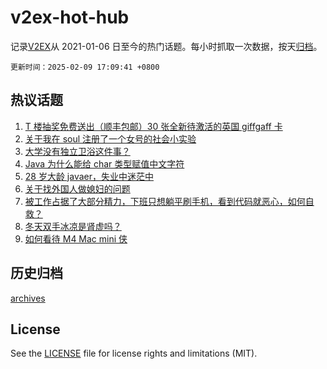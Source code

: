 # v2ex-hot-hub

 记录[V2EX](https://www.v2ex.com/)从 2021-01-06 日至今的热门话题。每小时抓取一次数据，按天[归档](archives)。

`更新时间：2025-02-09 17:09:41 +0800`

## 热议话题

1. [T 楼抽奖免费送出（顺丰包邮）30 张全新待激活的英国 giffgaff 卡](https://www.v2ex.com/t/1110043)
1. [关于我在 soul 注册了一个女号的社会小实验](https://www.v2ex.com/t/1110062)
1. [大学没有独立卫浴这件事？](https://www.v2ex.com/t/1110071)
1. [Java 为什么能给 char 类型赋值中文字符](https://www.v2ex.com/t/1110066)
1. [28 岁大龄 javaer，失业中迷茫中](https://www.v2ex.com/t/1110067)
1. [关于找外国人做媳妇的问题](https://www.v2ex.com/t/1109964)
1. [被工作占据了大部分精力，下班只想躺平刷手机，看到代码就恶心，如何自救？](https://www.v2ex.com/t/1110051)
1. [冬天双手冰凉是肾虚吗？](https://www.v2ex.com/t/1110088)
1. [如何看待 M4 Mac mini 侠](https://www.v2ex.com/t/1109998)

## 历史归档

[archives](archives)

## License

See the [LICENSE](LICENSE) file for license rights and limitations (MIT).
